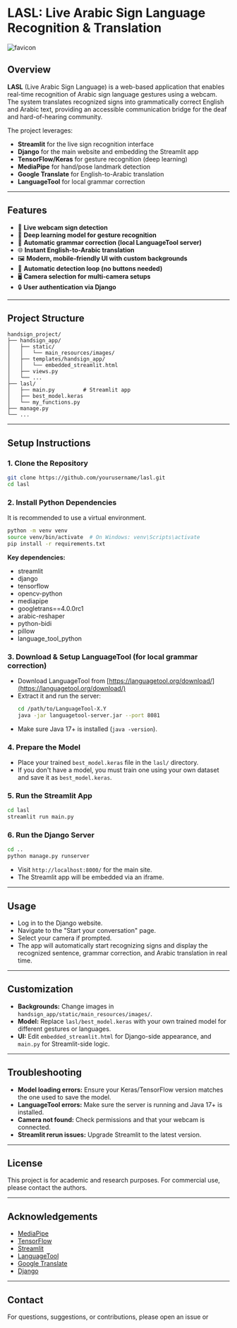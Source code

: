 # LASL: Live Arabic Sign Language Recognition & Translation

![favicon](https://github.com/user-attachments/assets/50a4e8e6-002b-464f-b99e-0482297d47f4)

## Overview

**LASL** (Live Arabic Sign Language) is a web-based application that enables real-time recognition of Arabic sign language gestures using a webcam. The system translates recognized signs into grammatically correct English and Arabic text, providing an accessible communication bridge for the deaf and hard-of-hearing community.

The project leverages:
- **Streamlit** for the live sign recognition interface
- **Django** for the main website and embedding the Streamlit app
- **TensorFlow/Keras** for gesture recognition (deep learning)
- **MediaPipe** for hand/pose landmark detection
- **Google Translate** for English-to-Arabic translation
- **LanguageTool** for local grammar correction

---



## Features

- 🎥 **Live webcam sign detection**
- 🤖 **Deep learning model for gesture recognition**
- 📝 **Automatic grammar correction (local LanguageTool server)**
- 🌐 **Instant English-to-Arabic translation**
- 🖼️ **Modern, mobile-friendly UI with custom backgrounds**
- 🔄 **Automatic detection loop (no buttons needed)**
- 🖥️ **Camera selection for multi-camera setups**
- 🔒 **User authentication via Django**

---

## Project Structure

```
handsign_project/
├── handsign_app/
│   ├── static/
│   │   └── main_resources/images/
│   ├── templates/handsign_app/
│   │   └── embedded_streamlit.html
│   ├── views.py
│   └── ...
├── lasl/
│   ├── main.py         # Streamlit app
│   ├── best_model.keras
│   └── my_functions.py
├── manage.py
└── ...
```

---

## Setup Instructions

### 1. Clone the Repository

```bash
git clone https://github.com/yourusername/lasl.git
cd lasl
```

### 2. Install Python Dependencies

It is recommended to use a virtual environment.

```bash
python -m venv venv
source venv/bin/activate  # On Windows: venv\Scripts\activate
pip install -r requirements.txt
```

**Key dependencies:**
- streamlit
- django
- tensorflow
- opencv-python
- mediapipe
- googletrans==4.0.0rc1
- arabic-reshaper
- python-bidi
- pillow
- language_tool_python

### 3. Download & Setup LanguageTool (for local grammar correction)

- Download LanguageTool from [https://languagetool.org/download/](https://languagetool.org/download/)
- Extract it and run the server:
  ```bash
  cd /path/to/LanguageTool-X.Y
  java -jar languagetool-server.jar --port 8081
  ```
- Make sure Java 17+ is installed (`java -version`).

### 4. Prepare the Model

- Place your trained `best_model.keras` file in the `lasl/` directory.
- If you don't have a model, you must train one using your own dataset and save it as `best_model.keras`.

### 5. Run the Streamlit App

```bash
cd lasl
streamlit run main.py
```

### 6. Run the Django Server

```bash
cd ..
python manage.py runserver
```

- Visit `http://localhost:8000/` for the main site.
- The Streamlit app will be embedded via an iframe.

---

## Usage

- Log in to the Django website.
- Navigate to the "Start your conversation" page.
- Select your camera if prompted.
- The app will automatically start recognizing signs and display the recognized sentence, grammar correction, and Arabic translation in real time.

---

## Customization

- **Backgrounds:** Change images in `handsign_app/static/main_resources/images/`.
- **Model:** Replace `lasl/best_model.keras` with your own trained model for different gestures or languages.
- **UI:** Edit `embedded_streamlit.html` for Django-side appearance, and `main.py` for Streamlit-side logic.

---

## Troubleshooting

- **Model loading errors:** Ensure your Keras/TensorFlow version matches the one used to save the model.
- **LanguageTool errors:** Make sure the server is running and Java 17+ is installed.
- **Camera not found:** Check permissions and that your webcam is connected.
- **Streamlit rerun issues:** Upgrade Streamlit to the latest version.

---

## License

This project is for academic and research purposes. For commercial use, please contact the authors.

---

## Acknowledgements

- [MediaPipe](https://mediapipe.dev/)
- [TensorFlow](https://www.tensorflow.org/)
- [Streamlit](https://streamlit.io/)
- [LanguageTool](https://languagetool.org/)
- [Google Translate](https://cloud.google.com/translate)
- [Django](https://www.djangoproject.com/)

---

## Contact

For questions, suggestions, or contributions, please open an issue or
